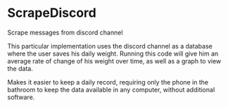 # ScrapeDiscord
Scrape messages from discord channel

This particular implementation uses the discord channel as a database where the user saves his daily weight. 
Running this code will give him an average rate of change of his weight over time, as well as a graph to view the data.

Makes it easier to keep a daily record, requiring only the phone in the bathroom to keep the data available in any computer, without additional software.
